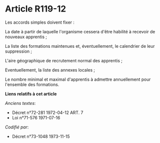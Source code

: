# Article R119-12

Les accords simples doivent fixer :

La date à partir de laquelle l'organisme cessera d'être habilité à recevoir de nouveaux apprentis ;

La liste des formations maintenues et, éventuellement, le calendrier de leur suppression ;

L'aire géographique de recrutement normal des apprentis ;

Eventuellement, la liste des annexes locales ;

Le nombre minimal et maximal d'apprentis à admettre annuellement  pour l'ensemble des formations.

**Liens relatifs à cet article**

_Anciens textes_:

  - Décret n°72-281 1972-04-12 ART. 7
  - Loi n°71-576 1971-07-16

_Codifié par_:

  - Décret n°73-1048 1973-11-15
